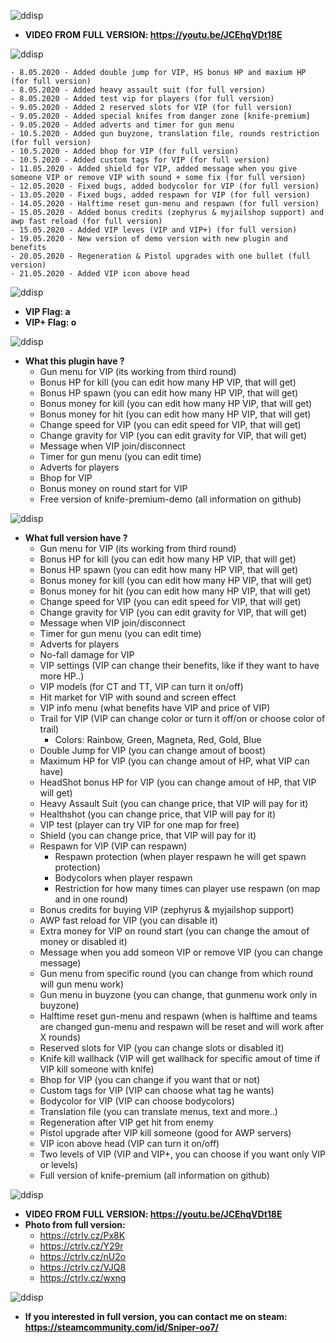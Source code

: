 ![ddisp](https://i.imgur.com/QyGaJdH.png)
* **VIDEO FROM FULL VERSION: https://youtu.be/JCEhqVDt18E** 

![ddisp](https://i.imgur.com/Lk1Rf6X.png)

    - 8.05.2020 - Added double jump for VIP, HS bonus HP and maxium HP (for full version)
    - 8.05.2020 - Added heavy assault suit (for full version)
    - 8.05.2020 - Added test vip for players (for full version)
    - 9.05.2020 - Added 2 reserved slots for VIP (for full version)
    - 9.05.2020 - Added special knifes from danger zone [knife-premium]
    - 9.05.2020 - Added adverts and timer for gun menu
    - 10.5.2020 - Added gun buyzone, translation file, rounds restriction (for full version)
    - 10.5.2020 - Added bhop for VIP (for full version)
    - 10.5.2020 - Added custom tags for VIP (for full version)
    - 11.05.2020 - Added shield for VIP, added message when you give someone VIP or remove VIP with sound + some fix (for full version)
    - 12.05.2020 - Fixed bugs, added bodycolor for VIP (for full version)
    - 13.05.2020 - Fixed bugs, added respawn for VIP (for full version)
    - 14.05.2020 - Halftime reset gun-menu and respawn (for full version)
    - 15.05.2020 - Added bonus credits (zephyrus & myjailshop support) and awp fast reload (for full version)
    - 15.05.2020 - Added VIP leves (VIP and VIP+) (for full version)
    - 19.05.2020 - New version of demo version with new plugin and benefits
    - 20.05.2020 - Regeneration & Pistol upgrades with one bullet (full version)
    - 21.05.2020 - Added VIP icon above head

![ddisp](https://i.imgur.com/dwCZyLh.png)
* **VIP Flag: a** 
* **VIP+ Flag: o** 

![ddisp](https://i.imgur.com/qWrJh4A.png)

* **What this plugin have ?**
    - Gun menu for VIP (its working from third round)
    - Bonus HP for kill (you can edit how many HP VIP, that will get)
    - Bonus HP spawn (you can edit how many HP VIP, that will get)
    - Bonus money for kill (you can edit how many HP VIP, that will get)
    - Bonus money for hit (you can edit how many HP VIP, that will get)
    - Change speed for VIP (you can edit speed for VIP, that will get)
    - Change gravity for VIP (you can edit gravity for VIP, that will get)
    - Message when VIP join/disconnect
    - Timer for gun menu (you can edit time)
    - Adverts for players
    - Bhop for VIP
    - Bonus money on round start for VIP
    - Free version of knife-premium-demo (all information on github)

![ddisp](https://i.imgur.com/eOzVDNv.png)
* **What full version have ?**
    - Gun menu for VIP (its working from third round)
    - Bonus HP for kill (you can edit how many HP VIP, that will get)
    - Bonus HP spawn (you can edit how many HP VIP, that will get)
    - Bonus money for kill (you can edit how many HP VIP, that will get)
    - Bonus money for hit (you can edit how many HP VIP, that will get)
    - Change speed for VIP (you can edit speed for VIP, that will get)
    - Change gravity for VIP (you can edit gravity for VIP, that will get)
    - Message when VIP join/disconnect
    - Timer for gun menu (you can edit time)
    - Adverts for players
    - No-fall damage for VIP
    - VIP settings (VIP can change their benefits, like if they want to have more HP..)
    - VIP models (for CT and TT, VIP can turn it on/off)
    - Hit market for VIP with sound and screen effect
    - VIP info menu (what benefits have VIP and price of VIP)
    - Trail for VIP (VIP can change color or turn it off/on or choose color of trail)
        - Colors: Rainbow, Green, Magneta, Red, Gold, Blue
    - Double Jump for VIP (you can change amout of boost)
    - Maximum HP for VIP (you can change amout of HP, what VIP can have)
    - HeadShot bonus HP for VIP (you can change amout of HP, that VIP will get)
    - Heavy Assault Suit (you can change price, that VIP will pay for it)
    - Healthshot (you can change price, that VIP will pay for it)
    - VIP test (player can try VIP for one map for free)
    - Shield (you can change price, that VIP will pay for it)
    - Respawn for VIP (VIP can respawn)
        - Respawn protection (when player respawn he will get spawn protection)
        - Bodycolors when player respawn
        - Restriction for how many times can player use respawn (on map and in one round)
    - Bonus credits for buying VIP (zephyrus & myjailshop support)
    - AWP fast reload for VIP (you can disable it)
    - Extra money for VIP on round start (you can change the amout of money or disabled it)
    - Message when you add someon VIP or remove VIP (you can change message)
    - Gun menu from specific round (you can change from which round will gun menu work)
    - Gun menu in buyzone (you can change, that gunmenu work only in buyzone)
    - Halftime reset gun-menu and respawn (when is halftime and teams are changed gun-menu and respawn will be reset and will work after X rounds)
    - Reserved slots for VIP (you can change slots or disabled it)
    - Knife kill wallhack (VIP will get wallhack for specific amout of time if VIP kill someone with knife)
    - Bhop for VIP (you can change if you want that or not)
    - Custom tags for VIP (VIP can choose what tag he wants)
    - Bodycolor for VIP (VIP can choose bodycolors)
    - Translation file (you can translate menus, text and more..)
    - Regeneration after VIP get hit from enemy
    - Pistol upgrade after VIP kill someone (good for AWP servers)
    - VIP icon above head (VIP can turn it on/off)
    - Two levels of VIP (VIP and VIP+, you can choose if you want only VIP or levels)
    - Full version of knife-premium (all information on github)

![ddisp](https://i.imgur.com/EDziqBc.png)
* **VIDEO FROM FULL VERSION: https://youtu.be/JCEhqVDt18E** 
* **Photo from full version:**
    - https://ctrlv.cz/Px8K
    - https://ctrlv.cz/Y29r
    - https://ctrlv.cz/nU2o
    - https://ctrlv.cz/VJQ8
    - https://ctrlv.cz/wxng

![ddisp](https://i.imgur.com/THOiZem.png)
* **If you interested in full version, you can contact me on steam: https://steamcommunity.com/id/Sniper-oo7/**
